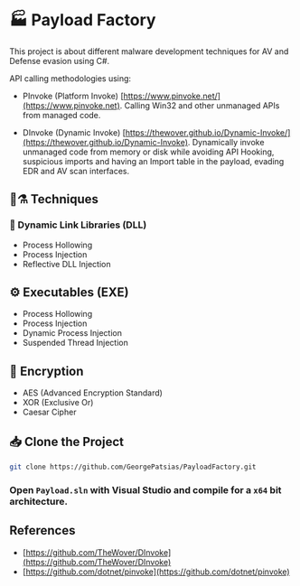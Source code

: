 # 🏭 Payload Factory
This project is about different malware development techniques for AV and Defense evasion using C#.

API calling methodologies using:
* PInvoke (Platform Invoke) [https://www.pinvoke.net/](https://www.pinvoke.net). Calling Win32 and other unmanaged APIs from managed code.

* DInvoke (Dynamic Invoke) [https://thewover.github.io/Dynamic-Invoke/](https://thewover.github.io/Dynamic-Invoke). Dynamically invoke unmanaged code from memory or disk while avoiding API Hooking, suspicious imports and having an Import table in the payload, evading EDR and AV scan interfaces.

## 🧬⚗️ Techniques

### 📃 Dynamic Link Libraries (DLL)
* Process Hollowing
* Process Injection
* Reflective DLL Injection

## ⚙️ Executables (EXE)
* Process Hollowing
* Process Injection
* Dynamic Process Injection
* Suspended Thread Injection

## 🔐 Encryption
* AES (Advanced Encryption Standard)
* XOR (Exclusive Or)
* Caesar Cipher

## 📥 Clone the Project
```bash
git clone https://github.com/GeorgePatsias/PayloadFactory.git
```
### Open `Payload.sln` with Visual Studio and compile for a `x64` bit architecture.

## References
* [https://github.com/TheWover/DInvoke](https://github.com/TheWover/DInvoke)
* [https://github.com/dotnet/pinvoke](https://github.com/dotnet/pinvoke)
